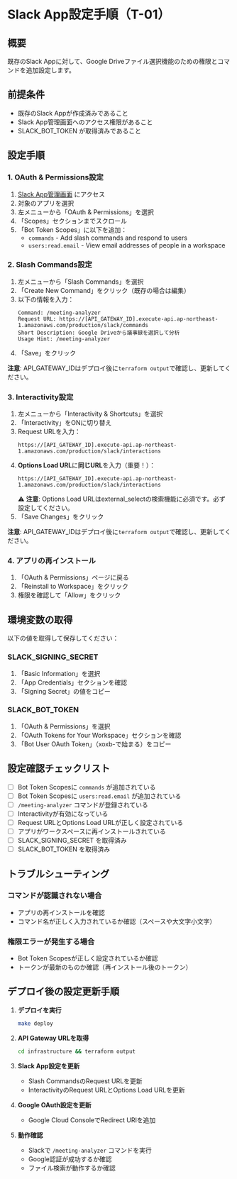 # Slack App設定手順（T-01）

## 概要
既存のSlack Appに対して、Google Driveファイル選択機能のための権限とコマンドを追加設定します。

## 前提条件
- 既存のSlack Appが作成済みであること
- Slack App管理画面へのアクセス権限があること
- SLACK_BOT_TOKEN が取得済みであること

## 設定手順

### 1. OAuth & Permissions設定

1. [Slack App管理画面](https://api.slack.com/apps) にアクセス
2. 対象のアプリを選択
3. 左メニューから「OAuth & Permissions」を選択
4. 「Scopes」セクションまでスクロール
5. 「Bot Token Scopes」に以下を追加：
   - `commands` - Add slash commands and respond to users
   - `users:read.email` - View email addresses of people in a workspace

### 2. Slash Commands設定

1. 左メニューから「Slash Commands」を選択
2. 「Create New Command」をクリック（既存の場合は編集）
3. 以下の情報を入力：
   ```
   Command: /meeting-analyzer
   Request URL: https://[API_GATEWAY_ID].execute-api.ap-northeast-1.amazonaws.com/production/slack/commands
   Short Description: Google Driveから議事録を選択して分析
   Usage Hint: /meeting-analyzer
   ```
4. 「Save」をクリック

**注意**: API_GATEWAY_IDはデプロイ後に`terraform output`で確認し、更新してください。

### 3. Interactivity設定

1. 左メニューから「Interactivity & Shortcuts」を選択
2. 「Interactivity」をONに切り替え
3. Request URLを入力：
   ```
   https://[API_GATEWAY_ID].execute-api.ap-northeast-1.amazonaws.com/production/slack/interactions
   ```
4. **Options Load URL**に**同じURL**を入力（重要！）：
   ```
   https://[API_GATEWAY_ID].execute-api.ap-northeast-1.amazonaws.com/production/slack/interactions
   ```
   ⚠️ **注意**: Options Load URLはexternal_selectの検索機能に必須です。必ず設定してください。
5. 「Save Changes」をクリック

**注意**: API_GATEWAY_IDはデプロイ後に`terraform output`で確認し、更新してください。

### 4. アプリの再インストール

1. 「OAuth & Permissions」ページに戻る
2. 「Reinstall to Workspace」をクリック
3. 権限を確認して「Allow」をクリック

## 環境変数の取得

以下の値を取得して保存してください：

### SLACK_SIGNING_SECRET
1. 「Basic Information」を選択
2. 「App Credentials」セクションを確認
3. 「Signing Secret」の値をコピー

### SLACK_BOT_TOKEN
1. 「OAuth & Permissions」を選択
2. 「OAuth Tokens for Your Workspace」セクションを確認
3. 「Bot User OAuth Token」（xoxb-で始まる）をコピー

## 設定確認チェックリスト

- [ ] Bot Token Scopesに `commands` が追加されている
- [ ] Bot Token Scopesに `users:read.email` が追加されている
- [ ] `/meeting-analyzer` コマンドが登録されている
- [ ] Interactivityが有効になっている
- [ ] Request URLとOptions Load URLが正しく設定されている
- [ ] アプリがワークスペースに再インストールされている
- [ ] SLACK_SIGNING_SECRET を取得済み
- [ ] SLACK_BOT_TOKEN を取得済み

## トラブルシューティング

### コマンドが認識されない場合
- アプリの再インストールを確認
- コマンド名が正しく入力されているか確認（スペースや大文字小文字）

### 権限エラーが発生する場合
- Bot Token Scopesが正しく設定されているか確認
- トークンが最新のものか確認（再インストール後のトークン）

## デプロイ後の設定更新手順

1. **デプロイを実行**
   ```bash
   make deploy
   ```

2. **API Gateway URLを取得**
   ```bash
   cd infrastructure && terraform output
   ```

3. **Slack App設定を更新**
   - Slash CommandsのRequest URLを更新
   - InteractivityのRequest URLとOptions Load URLを更新

4. **Google OAuth設定を更新**
   - Google Cloud ConsoleでRedirect URIを追加

5. **動作確認**
   - Slackで `/meeting-analyzer` コマンドを実行
   - Google認証が成功するか確認
   - ファイル検索が動作するか確認